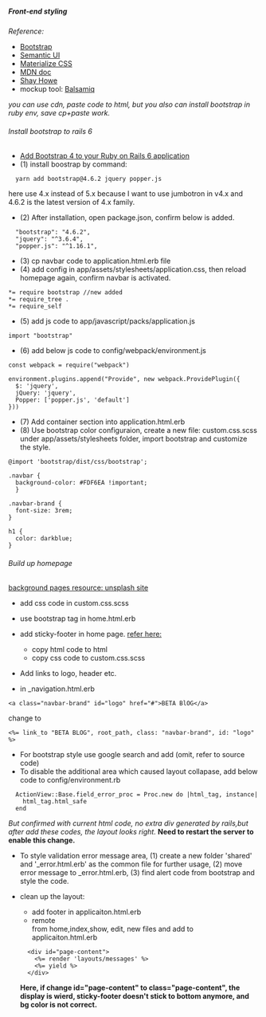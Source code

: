 ##### Front-end styling

_Reference:_
+ [Bootstrap](https://getbootstrap.com/)
+ [Semantic UI](https://semantic-ui.com/)
+ [Materialize CSS](https://materializecss.com/)
+ [MDN doc](https://developer.mozilla.org/en-US/docs/Web/HTML)
+ [Shay Howe](https://learn.shayhowe.com/)
+ mockup tool: [Balsamiq](https://balsamiq.com/)

 _you can use cdn, paste code to html, but you also can install bootstrap in ruby env, save cp+paste work._

###### Install bootstrap to rails 6
- [Add Bootstrap 4 to your Ruby on Rails 6 application](https://www.mashrurhossain.com/blog/rails6bootstrap4)
- (1) install boostrap by command:
```
  yarn add bootstrap@4.6.2 jquery popper.js
```
here use 4.x instead of 5.x because I want to use jumbotron in v4.x and 4.6.2 is the latest version of 4.x family.   
- (2) After installation, open package.json, confirm below is added.
```
  "bootstrap": "4.6.2",
  "jquery": "^3.6.4",
  "popper.js": "^1.16.1",
```
- (3) cp navbar code to application.html.erb file 
- (4) add config in app/assets/stylesheets/application.css, then reload homepage again, confirm navbar is activated.  
```
*= require bootstrap //new added
*= require_tree .
*= require_self
```
- (5) add js code to app/javascript/packs/application.js
```
import "bootstrap"
```
- (6) add below js code to config/webpack/environment.js
```
const webpack = require("webpack")

environment.plugins.append("Provide", new webpack.ProvidePlugin({
  $: 'jquery',
  jQuery: 'jquery',
  Popper: ['popper.js', 'default']
}))
```
- (7) Add container section into application.html.erb 
- (8) Use bootstrap color configuraion, create a new file: custom.css.scss under app/assets/stylesheets folder, import bootstrap and customize the style.  
```
@import 'bootstrap/dist/css/bootstrap';

.navbar {
  background-color: #FDF6EA !important;
  }
  
.navbar-brand {
  font-size: 3rem;
}  
  
h1 {
  color: darkblue;
}
```

###### Build up homepage
[background pages resource: unsplash site](https://unsplash.com/)

- add css code in custom.css.scss
- use bootstrap tag in home.html.erb
- add sticky-footer in home page.
  [refer here:](https://startbootstrap.com/snippets/sticky-footer-flexbox)
  - copy html code to html
  - copy css code to custom.css.scss

- Add links to logo, header etc.
 + in _navigation.html.erb
```
<a class="navbar-brand" id="logo" href="#">BETA BlOG</a>
```
change to 
```
<%= link_to "BETA BLOG", root_path, class: "navbar-brand", id: "logo" %>
```

- For bootstrap style use google search and add (omit, refer to source code)
- To disable the additional area which caused layout collapase, add below code to config/environment.rb
```
  ActionView::Base.field_error_proc = Proc.new do |html_tag, instance|
    html_tag.html_safe
  end
```
_But confirmed with current html code, no extra div generated by rails,but after add these codes, the layout looks right._
**Need to restart the server to enable this change.**  

- To style validation error message area, (1) create a new folder 'shared' and '_error.html.erb' as the common file for further usage, (2) move error message to _error.html.erb, (3) find alert code from bootstrap and style the code.

- clean up the layout: 
  + add footer in applicaiton.html.erb
  + remote <div class="page-content"></div> from home,index,show, edit, new files and add to applicaiton.html.erb
  ```
    <div id="page-content">
      <%= render 'layouts/messages' %>
      <%= yield %>
    </div>
  ```
  **Here, if change id="page-content" to class="page-content", the display is wierd, sticky-footer doesn't stick to bottom anymore, and bg color is not correct.** 



